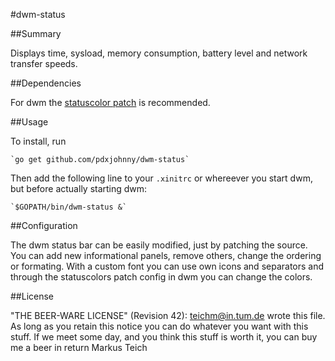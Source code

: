 #dwm-status

##Summary

Displays time, sysload, memory
consumption, battery level and network transfer speeds.

##Dependencies

For dwm the [statuscolor patch](http://dwm.suckless.org/patches/statuscolors)
is recommended.

##Usage

To install, run

	`go get github.com/pdxjohnny/dwm-status`

Then add the following line to your `.xinitrc` or whereever you start dwm, but
before actually starting dwm:

	`$GOPATH/bin/dwm-status &`

##Configuration

The dwm status bar can be easily modified, just by patching the source. You can
add new informational panels, remove others, change the ordering or formating.
With a custom font you can use own icons and separators and through the
statuscolors patch config in dwm you can change the colors.

##License

"THE BEER-WARE LICENSE" (Revision 42):
<teichm@in.tum.de> wrote this file. As long as you retain this notice you
can do whatever you want with this stuff. If we meet some day, and you think
this stuff is worth it, you can buy me a beer in return Markus Teich
